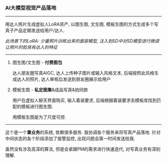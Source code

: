 ﻿### AI大模型视觉产品落地

---

用达人照片生成虚拟人LoRA资产, 以图生图, 文生图, 模板生图的方式生成多个写真子产品定期发送给用户/达人.

*此场景下的LoRA: 少量照片训练出来的面容模型, 注入到SD中对SD模型进行微调让照片的脸具有达人的特征*

---

1. 图生图/文生图 - **付费图包**
  
    达人朋友圈写真AIGC, 达人上传种子图片或输入风格文本, 后端按照此风格生成达人的照片, 达人审核后发送到朋友圈展示给用户

1. 模板生图 - **私定图集**&成品写真&拍同款

    用户在虚拟人聊天界面购买, 输入着装要求, 后端根据着装要求去模板库找到匹配的模板进行图生图.

    用模板生图是为了尺度可控.

---

这个是一个**重业务**的系统, 依赖很多服务. 我协调各个服务来将写真产品落地. 针对中间状态的各个阶段添加了报警监控, 出现问题会第一时间发送给我.

虽然没有涉及高深的算法, 但是会紧跟PM的需求进行快速迭代, 对写真业务有深刻理解.

                                                       